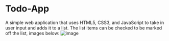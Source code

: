 # Todo-App
A simple web application that uses HTML5, CSS3, and JavaScript to take in user input and adds it to a list. The list items can be checked to be marked off the list, images below:
![image](https://user-images.githubusercontent.com/102123401/161106333-cda636f5-2d01-4f3f-b7fb-c7b779136e5d.png)

